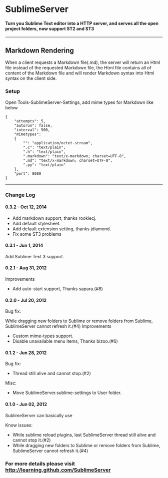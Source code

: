 # SublimeServer

#### Turn you Sublime Text editor into a HTTP server, and serves all the open project folders, now support ST2 and ST3

------

## Markdown Rendering
When a client requests a Markdown file(.md), the server will return an Html file instead of the requested Markdown file, the Html file contains all of content of the Markdown file and will render Markdown syntax into Html syntax on the client side.

### Setup
Open Tools-SublimeServer-Settings, add mime types for Markdown like below

	{
		"attempts": 5,
		"autorun": false,
		"interval": 500,
		"mimetypes":
		{
			"": "application/octet-stream",
			".c": "text/plain",
			".h": "text/plain",
			".markdown": "text/x-markdown; charset=UTF-8",
			".md": "text/x-markdown; charset=UTF-8",
			".py": "text/plain"
		},
		"port": 8080
	}

------

### Change Log

#### 0.3.2 - Oct 12, 2014

- Add markdown support, thanks rookiecj.
- Add default stylesheet.
- Add default extension setting, thanks jdiamond.
- Fix some ST3 problems

#### 0.3.1 - Jun 1, 2014

Add Sublime Text 3 support.

#### 0.2.1 - Aug 31, 2012

Improvements
- Add auto-start support, Thanks sapara.(#8)

#### 0.2.0 - Jul 20, 2012

Bug fix:

While dragging new folders to Sublime or remove folders from Sublime, SublimeServer cannot refresh it.(#4)
Improvements

- Custom mime-types support.
- Disable unavailable menu items, Thanks bizoo.(#6)

#### 0.1.2 - Jun 28, 2012

Bug fix:
- Thread still alive and cannot stop.(#2)

Misc:
- Move SublimeServer.sublime-settings to User folder.

#### 0.1.0 - Jun 02, 2012

SublimeServer can basically use

Know issues:

- While sublime reload plugins, last SublimeServer thread still alive and cannot stop it.(#2)
- While dragging new folders to Sublime or remove folders from Sublime, SublimeServer cannot refresh it.(#4)


### For more details please visit http://learning.github.com/SublimeServer
